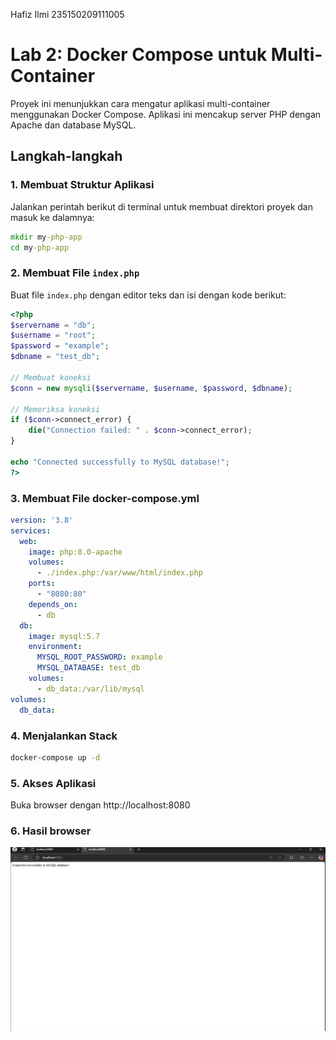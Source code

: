 Hafiz Ilmi
235150209111005

# Lab 2: Docker Compose untuk Multi-Container

Proyek ini menunjukkan cara mengatur aplikasi multi-container menggunakan Docker Compose. Aplikasi ini mencakup server PHP dengan Apache dan database MySQL.

## Langkah-langkah

### 1. Membuat Struktur Aplikasi
Jalankan perintah berikut di terminal untuk membuat direktori proyek dan masuk ke dalamnya:
```cmd
mkdir my-php-app
cd my-php-app
```

### 2. Membuat File `index.php`
Buat file `index.php` dengan editor teks dan isi dengan kode berikut:
```php
<?php
$servername = "db";
$username = "root";
$password = "example";
$dbname = "test_db";

// Membuat koneksi
$conn = new mysqli($servername, $username, $password, $dbname);

// Memeriksa koneksi
if ($conn->connect_error) {
    die("Connection failed: " . $conn->connect_error);
}

echo "Connected successfully to MySQL database!";
?>
```

### 3. Membuat File docker-compose.yml
```yml
version: '3.8'
services:
  web:
    image: php:8.0-apache
    volumes:
      - ./index.php:/var/www/html/index.php
    ports:
      - "8080:80"
    depends_on:
      - db
  db:
    image: mysql:5.7
    environment:
      MYSQL_ROOT_PASSWORD: example
      MYSQL_DATABASE: test_db
    volumes:
      - db_data:/var/lib/mysql
volumes:
  db_data:
```

### 4. Menjalankan Stack
```cmd
docker-compose up -d
```

### 5. Akses Aplikasi
Buka browser dengan http://localhost:8080

### 6. Hasil browser
<img src="image.png" lebar="300" />
